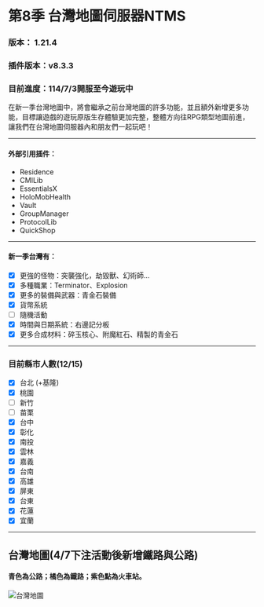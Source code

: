 # 第8季 台灣地圖伺服器NTMS 

### 版本： 1.21.4
### 插件版本：v8.3.3
### 目前進度：114/7/3開服至今遊玩中
在新一季台灣地圖中，將會繼承之前台灣地圖的許多功能，並且額外新增更多功能，目標讓遊戲的遊玩原版生存體驗更加完整，整體方向往RPG類型地圖前進，讓我們在台灣地圖伺服器內和朋友們一起玩吧！
***
#### 外部引用插件：
 - Residence
 - CMILib
 - EssentialsX
 - HoloMobHealth
 - Vault
 - GroupManager
 - ProtocolLib
 - QuickShop

***
#### 新一季台灣有：
 - [x] 更強的怪物：突襲強化，劫毀獸、幻術師...
 - [x] 多種職業：Terminator、Explosion
 - [x] 更多的裝備與武器：青金石裝備
 - [x] 貨幣系統
 - [ ] 隨機活動
 - [x] 時間與日期系統：右邊記分板
 - [x] 更多合成材料：碎玉核心、附魔紅石、精製的青金石

***
### 目前縣市人數(12/15)

 - [x] 台北 (+基隆)
 - [x] 桃園
 - [ ] 新竹
 - [ ] 苗栗
 - [x] 台中
 - [x] 彰化
 - [x] 南投
 - [x] 雲林
 - [x] 嘉義
 - [x] 台南
 - [x] 高雄
 - [x] 屏東
 - [x] 台東
 - [x] 花蓮
 - [x] 宜蘭

***
## 台灣地圖(4/7下注活動後新增鐵路與公路)
#### 青色為公路；橘色為鐵路；紫色點為火車站。
![台灣地圖](台灣地圖+鐵路與公路.png)

